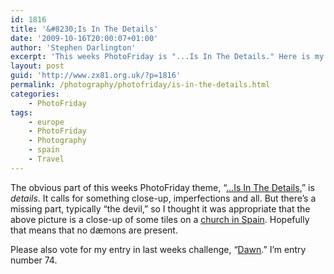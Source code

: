 ```yaml
---
id: 1816
title: '&#8230;Is In The Details'
date: '2009-10-16T20:00:07+01:00'
author: 'Stephen Darlington'
excerpt: 'This weeks PhotoFriday is "...Is In The Details." Here is my entry.'
layout: post
guid: 'http://www.zx81.org.uk/?p=1816'
permalink: /photography/photofriday/is-in-the-details.html
categories:
    - PhotoFriday
tags:
    - europe
    - PhotoFriday
    - Photography
    - spain
    - Travel
---
```


The obvious part of this weeks PhotoFriday theme, “[…Is In The Details](http://www.photofriday.com/archives/challenge/000921.php),” is *details*. It calls for something close-up, imperfections and all. But there’s a missing part, typically “the devil,” so I thought it was appropriate that the above picture is a close-up of some tiles on a [church in Spain](http://www.zx81.org.uk/travel/canillas-de-albaida-spain.html). Hopefully that means that no dæmons are present.

Please also vote for my entry in last weeks challenge, “[Dawn](http://www.photofriday.com/linkviewer.php?id=919).” I’m entry number 74.